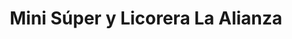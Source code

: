 ---
title: "Mini Súper y Licorera La Alianza"
url: /nicoya/mini-super-y-licorera-la-alianza/
shop: Lebensmittel
---
